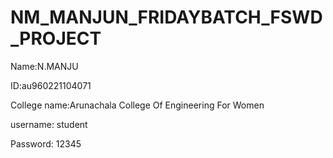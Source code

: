 # NM_MANJUN_FRIDAYBATCH_FSWD_PROJECT
Name:N.MANJU

ID:au960221104071

College name:Arunachala College Of Engineering For Women

username: student

Password: 12345
